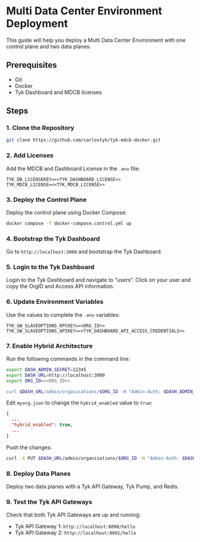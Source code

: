 # Multi Data Center Environment Deployment

This guide will help you deploy a Multi Data Center Environment with one control plane and two data planes.

## Prerequisites

- Git
- Docker
- Tyk Dashboard and MDCB licenses

## Steps

### 1. Clone the Repository

```bash
git clone https://github.com/carlostyk/tyk-mdcb-docker.git
```

### 2. Add Licenses

Add the MDCB and Dashboard License in the `.env` file:

```env
TYK_DB_LICENSEKEY=<<TYK_DASHBOARD_LICENSE>>
TYK_MDCB_LICENSE=<<TYK_MDCB_LICENSE>>
```

### 3. Deploy the Control Plane

Deploy the control plane using Docker Compose:

```bash
docker compose -f docker-compose.control.yml up
```

### 4. Bootstrap the Tyk Dashboard

Go to `http://localhost:3000` and bootstrap the Tyk Dashboard.

### 5. Login to the Tyk Dashboard

Login to the Tyk Dashboard and navigate to “users”. Click on your user and copy the OrgID and Access API information.

### 6. Update Environment Variables

Use the values to complete the `.env` variables:

```env
TYK_GW_SLAVEOPTIONS_RPCKEY=<<ORG_ID>>
TYK_GW_SLAVEOPTIONS_APIKEY=<<TYK_DASHBOARD_API_ACCESS_CREDENTIALS>>
```

### 7. Enable Hybrid Architecture

Run the following commands in the command line:

```bash
export DASH_ADMIN_SECRET=12345
export DASH_URL=http://localhost:3000
export ORG_ID=<<ORG_ID>>

curl $DASH_URL/admin/organisations/$ORG_ID -H "Admin-Auth: $DASH_ADMIN_SECRET" | python3 -mjson.tool > myorg.json
```

Edit `myorg.json` to change the `hybrid_enabled` value to `true`:

```json
{
  ...
  "hybrid_enabled": true,
  ...
}
```

Push the changes:

```bash
curl -X PUT $DASH_URL/admin/organisations/$ORG_ID -H "Admin-Auth: $DASH_ADMIN_SECRET" -d @myorg.json
```

### 8. Deploy Data Planes

Deploy two data planes with a Tyk API Gateway, Tyk Pump, and Redis.

### 9. Test the Tyk API Gateways

Check that both Tyk API Gateways are up and running:

- Tyk API Gateway 1: `http://localhost:8090/hello`
- Tyk API Gateway 2: `http://localhost:8091/hello`

```
